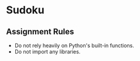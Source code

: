 # Sudoku

## Assignment Rules
* Do not rely heavily on Python's built-in functions.
* Do not import any libraries.
